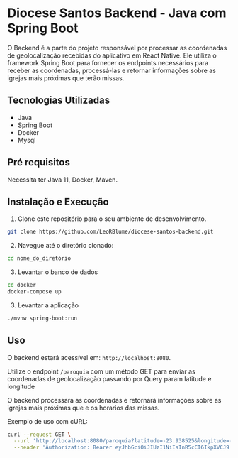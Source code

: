# Diocese Santos Backend - Java com Spring Boot

O Backend é a parte do projeto responsável por processar as coordenadas de geolocalização recebidas do aplicativo em React Native. Ele utiliza o framework Spring Boot para fornecer os endpoints necessários para receber as coordenadas, processá-las e retornar informações sobre as igrejas mais próximas que terão missas.

## Tecnologias Utilizadas

- Java
- Spring Boot
- Docker
- Mysql

## Pré requisitos
Necessita ter Java 11, Docker, Maven.

## Instalação e Execução

1. Clone este repositório para o seu ambiente de desenvolvimento.

```bash
git clone https://github.com/LeoRBlume/diocese-santos-backend.git 
```
2. Navegue até o diretório clonado:

```bash
cd nome_do_diretório 
```

3. Levantar o banco de dados
```bash
cd docker
docker-compose up
```

3. Levantar a aplicação
```bash
./mvnw spring-boot:run
```


## Uso

O backend estará acessível em: `http://localhost:8080`.



Utilize o endpoint `/paroquia` com um método GET para enviar as coordenadas de geolocalização passando por Query param latitude e longitude

O backend processará as coordenadas e retornará informações sobre as igrejas mais próximas que e os horarios das missas.

Exemplo de uso com cURL:

```bash
curl --request GET \
  --url 'http://localhost:8080/paroquia?latitude=-23.938525&longitude=-46.418176' \
  --header 'Authorization: Bearer eyJhbGciOiJIUzI1NiIsInR5cCI6IkpXVCJ9.eyJzdWIiOiIxMjM0NTY3ODkwIiwibmFtZSI6IkpvaG4gRG9lIiwiaWF0IjoxNTE2MjM5MDIyfQ.SflKxwRJSMeKKF2QT4fwpMeJf36POk6yJV_adQssw5c' \
 ```


